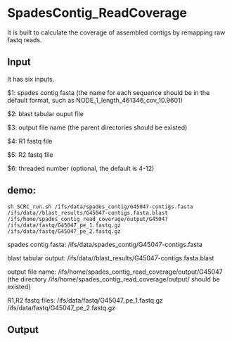   
# SpadesContig_ReadCoverage
It is built to calculate the coverage of assembled contigs by remapping raw fastq reads.

## Input
It has six inputs.

$1: spades contig fasta (the name for each sequence should be in the default format, such as NODE_1_length_461346_cov_10.9601) 

$2: blast tabular ouput file

$3: output file name (the  parent directories should be existed)

$4: R1 fastq file

$5: R2 fastq file

$6: threaded number (optional, the default is 4-12)

## demo:
```{bash eval=FALSE}
sh SCRC_run.sh /ifs/data/spades_contig/G45047-contigs.fasta  /ifs/data//blast_results/G45047-contigs.fasta.blast  /ifs/home/spades_contig_read_coverage/output/G45047  /ifs/data/fastq/G45047_pe_1.fastq.gz  /ifs/data/fastq/G45047_pe_2.fastq.gz
```
spades contig fasta: /ifs/data/spades_contig/G45047-contigs.fasta 

blast tabular output: /ifs/data//blast_results/G45047-contigs.fasta.blast  

output file name: /ifs/home/spades_contig_read_coverage/output/G45047 (the directory /ifs/home/spades_contig_read_coverage/output/ should be existed)

R1,R2 fastq files:  /ifs/data/fastq/G45047_pe_1.fastq.gz     /ifs/data/fastq/G45047_pe_2.fastq.gz
## Output
